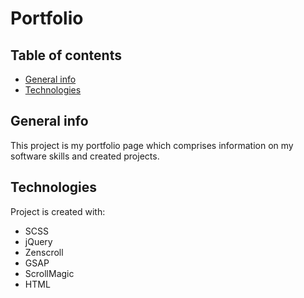 # Portfolio

## Table of contents
* [General info](#general-info)
* [Technologies](#technologies)

## General info
This project is my portfolio page which comprises information on my software skills and created projects.
	
## Technologies
Project is created with:
* SCSS
* jQuery
* Zenscroll
* GSAP
* ScrollMagic
* HTML
